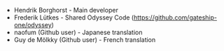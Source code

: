  - Hendrik Borghorst - Main developer
 - Frederik Lütkes - Shared Odyssey Code (https://github.com/gateship-one/odyssey)
 - naofum (Github user) - Japanese translation
 - Guy de Mölkky (Github user) - French translation